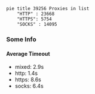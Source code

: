 
```mermaid
pie title 39256 Proxies in list
    "HTTP" : 23668
    "HTTPS": 5754
    "SOCKS" : 14095
```

### Some Info
#### Average Timeout

- mixed: 2.9s
- http: 1.4s
- https: 8.6s
- socks: 6.4s